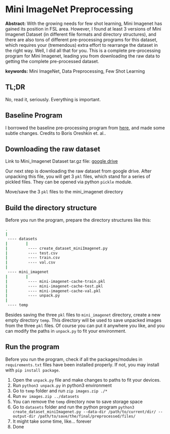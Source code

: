 # Mini ImageNet Preprocessing

**Abstract:** With the growing needs for few shot learning, Mini Imagenet has gained its position in FSL area. However, I found at least 3 versions of Mini Imagenet Dataset (in different file formats and directory structures), and there are also tons of different pre-processing programs for this dataset, which requires your (tremendous) extra effort to rearrange the dataset in the right way. Well, I did all that for you. This is a complete pre-processing program for Mini Imagenet, leading you from downloading the raw data to getting the complete pre-processed dataset.



**keywords:** Mini ImageNet, Data Preprocessing, Few Shot Learning



## TL;DR

No, read it, seriously. Everything is important.



## Baseline Program

I borrowed the baseline pre-processing program from [here](https://github.com/ElementAI/TADAM/tree/master/datasets), and made some subtle changes. Credits to Boris Oreshkin et. al..



## Downloading the raw dataset

Link to Mini_Imagenet Dataset tar.gz file: [google drive](https://drive.google.com/file/d/16V_ZlkW4SsnNDtnGmaBRq2OoPmUOc5mY/view)

Our next step is downloading the raw dataset from google drive. After unpacking this file, you will get 3 `pkl` files, which stand for a series of pickled files. They can be opened via python `pickle` module.

Move/save the 3 `pkl` files to the mini_imagenet directory



## Build the directory structure

Before you run the program, prepare the directory structures like this:

```bash
.
|
 ---- datasets
|        |
|         ---- create_dataset_miniImagenet.py
|         ---- test.csv
|         ---- train.csv
|         ---- val.csv
|
 ---- mini_imagenet
|        |
|         ---- mini-imagenet-cache-train.pkl
|         ---- mini-imagenet-cache-test.pkl
|         ---- mini-imagenet-cache-val.pkl
|         ---- unpack.py
|
 ---- temp
```



Besides saving the three `pkl` files to `mini_imagenet` directory, create a new empty directory `temp`. This directory will be used to save unpacked images from the three `pkl` files. Of course you can put it anywhere you like, and you can modify the paths in `unpack.py` to fit your environment.



## Run the program
Before you run the program, check if all the packages/modules in `requirements.txt` files have been installed properly. If not, you may install with `pip install package`.

1.  Open the `unpack.py` file and make changes to paths to fit your devices.
2.  Run `python3 unpack.py` in python3 environment
3.  Go to `temp` folder and run `zip images.zip ./*`
4.  Run `mv images.zip ../datasets`
5.  You can remove the `temp` directory now to save storage space
6.  Go to `datasets` folder and run the python program `python3 create_dataset_miniImagenet.py --data-dir /path/to/current/dir/ --output-dir /path/to/save/the/final/preprocessed/files/`
7.  It might take some time, like... forever
8.  Done
